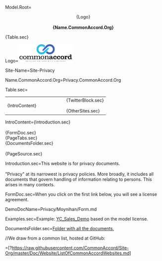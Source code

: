 Model.Root=<p align="center">{Logo}<br><br><b>{Name.CommonAccord.Org}</b></center></p>{Table.sec}

Logo=<img src="visual/cmacc-trans.png" style="width:35%" />

Site-Name=Site-Privacy

Name.CommonAccord.Org=Privacy.CommonAccord.Org

Table.sec=<table><tr><td width="50%">{IntroContent}</td><td>   </td><td>{TwitterBlock.sec}<br><br>{OtherSites.sec}</td></tr></table>

IntroContent={Introduction.sec}<br><br>{FormDoc.sec}<br>{PageTabs.sec}<br>{DocumentsFolder.sec}<br><br>{PageSource.sec}

Introduction.sec=This website is for privacy documents.<br><br>"Privacy" at its narrowest is privacy policies.  More broadly, it includes all documents that govern handling of information relating to persons.  This arises in many contexts.

FormDoc.sec=When you click on the first link below, you will see a license agreement.

DemoDocName=Privacy/Moynihan/Form.md
 
Examples.sec=Example: <a href="index.php?action=source&file=Deal/Acme-Quake/YC_Sales_Demo.md">YC_Sales_Demo</a> based on the model license.

DocumentsFolder.sec=<a href="index.php?action=list&file=/">Folder with all the documents.</a>

//We draw from a common list, hosted at GitHub:

=[?https://raw.githubusercontent.com/CommonAccord/Site-Org/master/Doc/Website/ListOfCommonAccordWebsites.md]